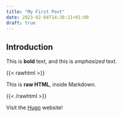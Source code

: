 ```yaml
---
title: "My First Post"
date: 2023-02-04T14:38:21+01:00
draft: true
---
```


## Introduction

This is **bold** text, and this is *emphasized* text.

{{< rawhtml >}}
  <p class="speshal-fancy-custom">
    This is <strong>raw HTML</strong>, inside Markdown.
  </p>
{{< /rawhtml >}}

Visit the [Hugo](https://gohugo.io) website!